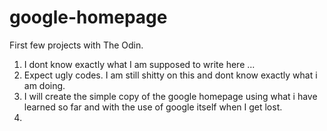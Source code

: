 # google-homepage
First few projects with The Odin.
1. I dont know exactly what I am supposed to write here ...
2. Expect ugly codes. I am still shitty on this and dont know exactly what i am doing.
3. I will create the simple copy of the google homepage using what i have learned so far and with the use of google itself when I get lost.
4. 